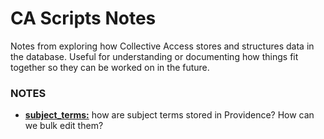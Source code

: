 CA Scripts Notes
================

Notes from exploring how Collective Access stores and structures data in the database. Useful for understanding or documenting how things fit together so they can be worked on in the future.

### NOTES

- [**subject_terms:**](https://github.com/InterferenceArchive/ca_scripts/tree/master/notes/subject_terms) how are subject terms stored in Providence? How can we bulk edit them?
